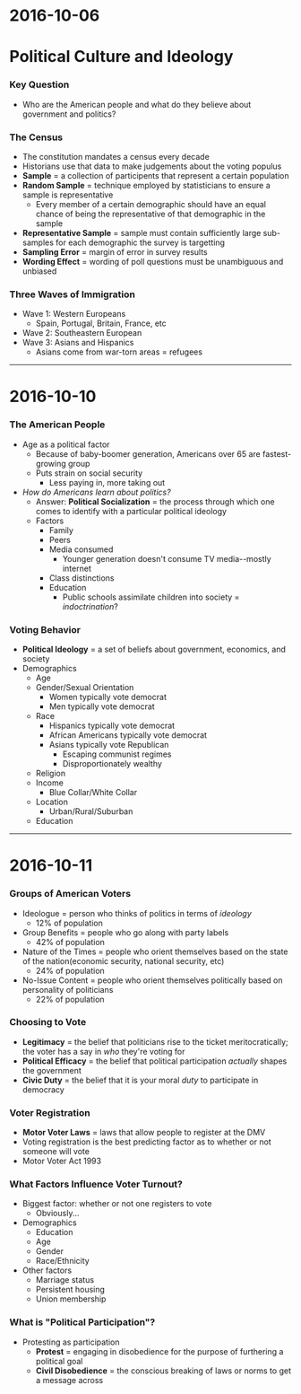 # 2016-10-06

# Political Culture and Ideology

### Key Question
- Who are the American people and what do they believe about government and politics?

### The Census
- The constitution mandates a census every decade
- Historians use that data to make judgements about the voting populus
- **Sample** = a collection of participents that represent a certain population
- **Random Sample** = technique employed by statisticians to ensure a sample is representative
    * Every member of a certain demographic should have an equal chance of being the representative of that demographic in the sample
- **Representative Sample** = sample must contain sufficiently large sub-samples for each demographic the survey is targetting
- **Sampling Error** = margin of error in survey results
- **Wording Effect** = wording of poll questions must be unambiguous and unbiased

### Three Waves of Immigration
- Wave 1: Western Europeans
    * Spain, Portugal, Britain, France, etc
- Wave 2: Southeastern European
- Wave 3: Asians and Hispanics
    * Asians come from war-torn areas = refugees


---


# 2016-10-10

### The American People
- Age as a political factor
    * Because of baby-boomer generation, Americans over 65 are fastest-growing group
    * Puts strain on social security
        + Less paying in, more taking out
- *How do Americans learn about politics?*
    * Answer: **Political Socialization** = the process through which one comes to identify with a particular political ideology
    * Factors
        + Family
        + Peers
        + Media consumed
            - Younger generation doesn't consume TV media--mostly internet
        + Class distinctions
        + Education
            - Public schools assimilate children into society = *indoctrination*?

### Voting Behavior
- **Political Ideology** = a set of beliefs about government, economics, and society
- Demographics
    * Age
    * Gender/Sexual Orientation
        + Women typically vote democrat
        + Men typically vote democrat
    * Race
        + Hispanics typically vote democrat
        + African Americans typically vote democrat
        + Asians typically vote Republican
            - Escaping communist regimes
            - Disproportionately wealthy
    * Religion
    * Income
        + Blue Collar/White Collar
    * Location
        + Urban/Rural/Suburban
    * Education


---


# 2016-10-11

### Groups of American Voters
- Ideologue = person who thinks of politics in terms of *ideology*
    * 12% of population
- Group Benefits = people who go along with party labels
    * 42% of population
- Nature of the Times = people who orient themselves based on the state of the nation(economic security, national security, etc)
    * 24% of population
- No-Issue Content = people who orient themselves politically based on personality of politicians
    * 22% of population

### Choosing to Vote
- **Legitimacy** = the belief that politicians rise to the ticket meritocratically; the voter has a say in *who* they're voting for
- **Political Efficacy** = the belief that political participation *actually* shapes the government
- **Civic Duty** = the belief that it is your moral *duty* to participate in democracy

### Voter Registration
- **Motor Voter Laws** = laws that allow people to register at the DMV
- Voting registration is the best predicting factor as to whether or not someone will vote
- Motor Voter Act 1993

### What Factors Influence Voter Turnout?
- Biggest factor: whether or not one registers to vote
    * Obviously...
- Demographics
    * Education
    * Age
    * Gender
    * Race/Ethnicity
- Other factors
    * Marriage status
    * Persistent housing
    * Union membership

### What is "Political Participation"?
- Protesting as participation
    * **Protest** = engaging in disobedience for the purpose of furthering a political goal
    * **Civil Disobedience** = the conscious breaking of laws or norms to get a message across


